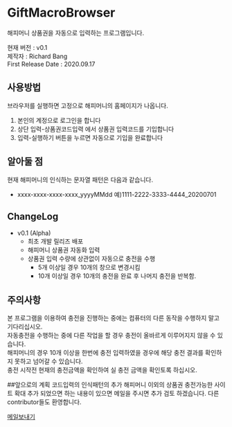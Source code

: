 # GiftMacroBrowser
해피머니 상품권을 자동으로 입력하는 프로그램입니다.


현재 버전 : v0.1<br>
제작자 : Richard Bang<br>
First Release Date : 2020.09.17<br>

## 사용방법
브라우저를 실행하면 고정으로 해피머니의 홈페이지가 나옵니다.

<ol>
  <li>본인의 계정으로 로그인을 합니다</li>
  <li>상단 입력-상품권코드입력 에서 상품권 입력코드를 기입합니다</li>
  <li>입력-실행하기 버튼을 누르면 자동으로 기입을 완료합니다</li> 
 </ol>

## 알아둘 점

현재 해피머니의 인식하는 문자열 패턴은 다음과 같습니다.
   <ul>

  <li>xxxx-xxxx-xxxx-xxxx_yyyyMMdd 예)1111-2222-3333-4444_20200701
  </ul>

## ChangeLog
* v0.1 (Alpha)
  - 최초 개발 릴리즈 배포
  - 해피머니 상품권 자동화 입력 
  - 상품권 입력 수량에 상관없이 자동으로 충전을 수행 
    * 5개 이상일 경우 10개의 창으로 변경시킴
    * 10개 이상일 경우 10개의 충전을 완료 후 나머지 충전을 반복함.
    
 ## 주의사항
 본 프로그램을 이용하여 충전을 진행하는 중에는 컴퓨터의 다른 동작을 수행하지 말고 기다리십시오.<br>
 자동충전을 수행하는 중에 다른 작업을 할 경우 충전이 올바르게 이루어지지 않을 수 있습니다.<br>
 해피머니의 경우 10개 이상을 한번에 충전 입력하였을 경우에 해당 충전 결과를 확인하지 못하고 넘어갈 수 있습니다.<br>
 충전 시작전 현재의 충전금액을 확인하여 실 충전 금액을 확인토록 하십시오.<br>
 
##앞으로의 계획
코드입력의 인식패턴의 추가
해피머니 이외의 상품권 충전가능한 사이트 확대
추가 되었으면 하는 내용이 있으면 메일을 주시면 추가 검토 하겠습니다.
다른 contributor들도 환영합니다.

<a href="mailto:richard.bang83@gmail.com">메일보내기<a>
    
  


